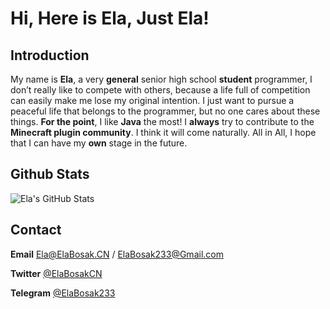 # Hi, Here is Ela, Just Ela!

## Introduction

My name is **Ela**, a very **general** senior high school **student** programmer, I don’t really like to compete with others, because a life full of competition can easily make me lose my original intention. I just want to pursue a peaceful life that belongs to the programmer, but no one cares about these things. **For the point**, I like **Java** the most! I **always** try to contribute to the **Minecraft plugin community**. I think it will come naturally. All in All, I hope that I can have my **own** stage in the future.

## Github Stats

![Ela's GitHub Stats](https://github-readme-stats.vercel.app/api?username=ElaBosak233&show_icons=true)

## Contact

**Email** Ela@ElaBosak.CN / ElaBosak233@Gmail.com

**Twitter** [@ElaBosakCN](https://twitter.com/ElaBosakCN)

**Telegram** [@ElaBosak233](https://t.me/ElaBosak233)

<!--
**ElaBosak233/ElaBosak233** is a ✨ _special_ ✨ repository because its `README.md` (this file) appears on your GitHub profile.

Here are some ideas to get you started:

- 🔭 I’m currently working on ...
- 🌱 I’m currently learning ...
- 👯 I’m looking to collaborate on ...
- 🤔 I’m looking for help with ...
- 💬 Ask me about ...
- 📫 How to reach me: ...
- 😄 Pronouns: ...
- ⚡ Fun fact: ...
-->
